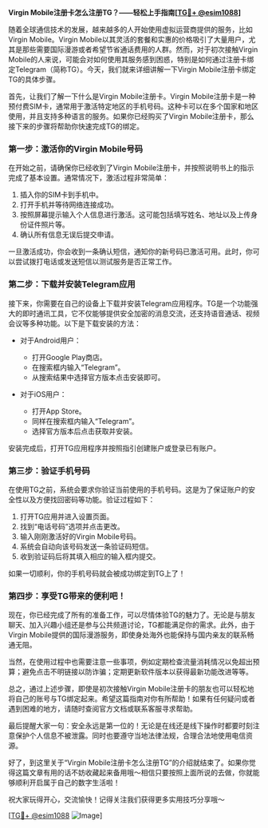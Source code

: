 **Virgin Mobile注册卡怎么注册TG？——轻松上手指南[[TG💪+ @esim1088](https://t.me/s/esim1088)]**

随着全球通信技术的发展，越来越多的人开始使用虚拟运营商提供的服务，比如Virgin Mobile。Virgin Mobile以其灵活的套餐和实惠的价格吸引了大量用户，尤其是那些需要国际漫游或者希望节省通话费用的人群。然而，对于初次接触Virgin Mobile的人来说，可能会对如何使用其服务感到困惑，特别是如何通过注册卡绑定Telegram（简称TG）。今天，我们就来详细讲解一下Virgin Mobile注册卡绑定TG的具体步骤。

首先，让我们了解一下什么是Virgin Mobile注册卡。Virgin Mobile注册卡是一种预付费SIM卡，通常用于激活特定地区的手机号码。这种卡可以在多个国家和地区使用，并且支持多种语言的服务。如果你已经购买了Virgin Mobile注册卡，那么接下来的步骤将帮助你快速完成TG的绑定。

### **第一步：激活你的Virgin Mobile号码**

在开始之前，请确保你已经收到了Virgin Mobile注册卡，并按照说明书上的指示完成了基本设置。通常情况下，激活过程非常简单：

1. 插入你的SIM卡到手机中。
2. 打开手机并等待网络连接成功。
3. 按照屏幕提示输入个人信息进行激活。这可能包括填写姓名、地址以及上传身份证件照片等。
4. 确认所有信息无误后提交申请。

一旦激活成功，你会收到一条确认短信，通知你的新号码已激活可用。此时，你可以尝试拨打电话或发送短信以测试服务是否正常工作。

### **第二步：下载并安装Telegram应用**

接下来，你需要在自己的设备上下载并安装Telegram应用程序。TG是一个功能强大的即时通讯工具，它不仅能够提供安全加密的消息交流，还支持语音通话、视频会议等多种功能。以下是下载安装的方法：

- 对于Android用户：
  - 打开Google Play商店。
  - 在搜索框内输入“Telegram”。
  - 从搜索结果中选择官方版本点击安装即可。

- 对于iOS用户：
  - 打开App Store。
  - 同样在搜索框内输入“Telegram”。
  - 选择官方版本后点击获取并安装。

安装完成后，打开TG应用程序并按照指引创建账户或登录已有账户。

### **第三步：验证手机号码**

在使用TG之前，系统会要求你验证当前使用的手机号码。这是为了保证账户的安全性以及方便找回密码等功能。验证过程如下：

1. 打开TG应用并进入设置页面。
2. 找到“电话号码”选项并点击更改。
3. 输入刚刚激活好的Virgin Mobile号码。
4. 系统会自动向该号码发送一条验证码短信。
5. 收到验证码后将其填入相应的输入框内提交。

如果一切顺利，你的手机号码就会被成功绑定到TG上了！

### **第四步：享受TG带来的便利吧！**

现在，你已经完成了所有的准备工作，可以尽情体验TG的魅力了。无论是与朋友聊天、加入兴趣小组还是参与公共频道讨论，TG都能满足你的需求。此外，由于Virgin Mobile提供的国际漫游服务，即使身处海外也能保持与国内亲友的联系畅通无阻。

当然，在使用过程中也需要注意一些事项，例如定期检查流量消耗情况以免超出预算；避免点击不明链接以防诈骗；定期更新软件版本以获得最新功能改进等等。

总之，通过上述步骤，即使是初次接触Virgin Mobile注册卡的朋友也可以轻松地将自己的账号与TG绑定起来。希望这篇指南对你有所帮助！如果有任何疑问或者遇到困难的地方，请随时查阅官方文档或联系客服寻求帮助。

最后提醒大家一句：安全永远是第一位的！无论是在线还是线下操作时都要时刻注意保护个人信息不被泄露。同时也要遵守当地法律法规，合理合法地使用电信资源。

好了，到这里关于“Virgin Mobile注册卡怎么注册TG”的介绍就结束了。如果你觉得这篇文章有用的话不妨收藏起来备用哦～相信只要按照上面所说的去做，你就能够顺利开启属于自己的数字生活啦！

祝大家玩得开心，交流愉快！记得关注我们获得更多实用技巧分享哦～

[[TG💪+ @esim1088](https://t.me/s/esim1088) ![Image](https://i.postimg.cc/4NQfJmqS/Snipaste-2025-05-13-00-14-12.png)]